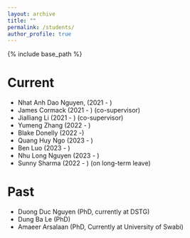 ```yaml
---
layout: archive
title: ""
permalink: /students/
author_profile: true
---
```


{% include base_path %}

Current
======
* Nhat Anh Dao Nguyen, (2021 - )
* James Cormack (2021 - ) (co-supervisor)
* Jialliang Li (2021 - ) (co-supervisor)
* Yumeng Zhang (2022 - )
* Blake Donelly (2022 -)
* Quang Huy Ngo (2023 - )
* Ben Luo (2023 - )
* Nhu Long Nguyen (2023 - )
* Sunny Sharma (2022 - ) (on long-term leave)

Past
======
* Duong Duc Nguyen (PhD, currently at DSTG)
* Dung Ba Le (PhD)
* Amaeer Arsalaan (PhD, Currently at University of Swabi)
